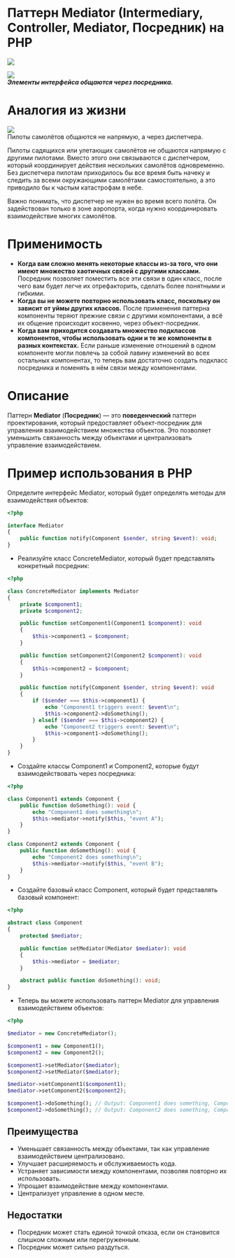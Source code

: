 # Паттерн Mediator (Intermediary, Controller, Mediator, Посредник) на PHP

![](https://refactoring.guru/images/patterns/content/mediator/mediator.png?id=0264bd857a231b6ea2d0c537c092e698)
  
![](https://refactoring.guru/images/patterns/diagrams/mediator/solution1-en.png?id=dd991a5b7830de8d43f82b084e021713)  
**_Элементы интерфейса общаются через посредника._**

# Аналогия из жизни
![](https://refactoring.guru/images/patterns/diagrams/mediator/live-example.png?id=aa1de3cb7b63aa623e63578a1e43399a)  
Пилоты самолётов общаются не напрямую, а через диспетчера.  


Пилоты садящихся или улетающих самолётов не общаются напрямую с другими пилотами. Вместо этого они связываются с диспетчером, который координирует действия нескольких самолётов одновременно. Без диспетчера пилотам приходилось бы все время быть начеку и следить за всеми окружающими самолётами самостоятельно, а это приводило бы к частым катастрофам в небе.  

Важно понимать, что диспетчер не нужен во время всего полёта. Он задействован только в зоне аэропорта, когда нужно координировать взаимодействие многих самолётов.

# Применимость
* **Когда вам сложно менять некоторые классы из-за того, что они имеют множество хаотичных связей с другими классами.**
  Посредник позволяет поместить все эти связи в один класс, после чего вам будет легче их отрефакторить, сделать более понятными и гибкими.
*  **Когда вы не можете повторно использовать класс, поскольку он зависит от уймы других классов.**
   После применения паттерна компоненты теряют прежние связи с другими компонентами, а всё их общение происходит косвенно, через объект-посредник.
* **Когда вам приходится создавать множество подклассов компонентов, чтобы использовать одни и те же компоненты в разных контекстах.**
  Если раньше изменение отношений в одном компоненте могли повлечь за собой лавину изменений во всех остальных компонентах, то теперь вам достаточно создать подкласс посредника и поменять в нём связи между компонентами.

# Описание

Паттерн **Mediator** (**Посредник**) — это **поведенческий** паттерн проектирования, который предоставляет объект-посредник для управления взаимодействием множества объектов. Это позволяет уменьшить связанность между объектами и централизовать управление взаимодействием.

# Пример использования в PHP

Определите интерфейс Mediator, который будет определять методы для взаимодействия объектов:
```php
<?php

interface Mediator
{
    public function notify(Component $sender, string $event): void;
}
```

* Реализуйте класс ConcreteMediator, который будет представлять конкретный посредник:
```php
<?php

class ConcreteMediator implements Mediator
{
    private $component1;
    private $component2;

    public function setComponent1(Component1 $component): void
    {
        $this->component1 = $component;
    }

    public function setComponent2(Component2 $component): void
    {
        $this->component2 = $component;
    }

    public function notify(Component $sender, string $event): void
    {
        if ($sender === $this->component1) {
            echo "Component1 triggers event: $event\n";
            $this->component2->doSomething();
        } elseif ($sender === $this->component2) {
            echo "Component2 triggers event: $event\n";
            $this->component1->doSomething();
        }
    }
}
```

* Создайте классы Component1 и Component2, которые будут взаимодействовать через посредника:
```php
<?php

class Component1 extends Component {
    public function doSomething(): void {
        echo "Component1 does something\n";
        $this->mediator->notify($this, "event A");
    }
}

class Component2 extends Component {
    public function doSomething(): void {
        echo "Component2 does something\n";
        $this->mediator->notify($this, "event B");
    }
}
```

* Создайте базовый класс Component, который будет представлять базовый компонент:
```php
<?php

abstract class Component
{
    protected $mediator;

    public function setMediator(Mediator $mediator): void
    {
        $this->mediator = $mediator;
    }

    abstract public function doSomething(): void;
}
```

* Теперь вы можете использовать паттерн Mediator для управления взаимодействием объектов:
```php
<?php

$mediator = new ConcreteMediator();

$component1 = new Component1();
$component2 = new Component2();

$component1->setMediator($mediator);
$component2->setMediator($mediator);

$mediator->setComponent1($component1);
$mediator->setComponent2($component2);

$component1->doSomething(); // Output: Component1 does something, Component2 triggers event: event A
$component2->doSomething(); // Output: Component2 does something, Component1 triggers event: event B
```

## Преимущества

* Уменьшает связанность между объектами, так как управление взаимодействием централизовано.
* Улучшает расширяемость и обслуживаемость кода.
* Устраняет зависимости между компонентами, позволяя повторно их использовать.
* Упрощает взаимодействие между компонентами.
* Централизует управление в одном месте.

## Недостатки

* Посредник может стать единой точкой отказа, если он становится слишком сложным или перегруженным.
* Посредник может сильно раздуться.
